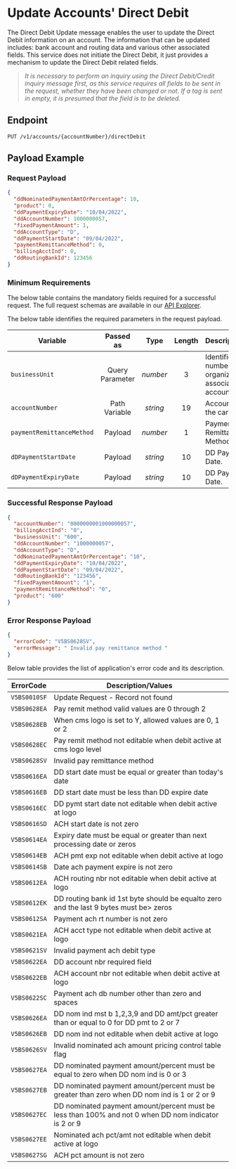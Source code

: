 # Update Accounts' Direct Debit

The Direct Debit Update message enables the user to update the Direct Debit information on an account. 
The information that can be updated includes:  bank account and routing data and various other associated fields. 
This service does not initiate the Direct Debit, it just provides a mechanism to update the Direct Debit related fields.
> *It is necessary to perform an inquiry using the Direct Debit/Credit inquiry message first, as this service requires all fields to be sent in the request, whether they have been changed or not. If a tag is sent in empty, it is presumed that the field is to be deleted.*

## Endpoint

`PUT /v1/accounts/{accountNumber}/directDebit`

## Payload Example

### Request Payload

```json
{
  "ddNominatedPaymentAmtOrPercentage": 10,
  "product": 0,
  "ddPaymentExpiryDate": "10/04/2022",
  "ddAccountNumber": 1000000057,
  "fixedPaymentAmount": 1,
  "ddAccountType": "D",
  "ddPaymentStartDate": "09/04/2022",
  "paymentRemittanceMethod": 0,
  "billingAcctInd": 0,
  "ddRoutingBankId": 123456
}
```

### Minimum Requirements

The below table contains the mandatory fields required for a successful request. The full request schemas are available in our [API Explorer](../api/?type=put&path=/v1/accounts/{accountNumber}/directDebit).

The below table identifies the required parameters in the request payload.

| Variable | Passed as | Type | Length | Description/Values |
| -------- | :-------: | :--: | :------------: | ------------------ |
| `businessUnit` | Query Parameter | *number* | 3 | Identification number of the organization associated with the account. |
| `accountNumber` | Path Variable | *string* | 19 | Account Number of the cardholder. | 
| `paymentRemittanceMethod` | Payload | *number* | 1 | Payment Remittance Method. |
| `dDPaymentStartDate` | Payload | *string* | 10 | DD Payment Start Date. |
| `dDPaymentExpiryDate` | Payload | *string* | 10 | DD Payment Expiry Date. |

### Successful Response Payload

```json
{
  "accountNumber": "0000000001000000057",
  "billingAcctInd": "0",
  "businessUnit": "600",
  "ddAccountNumber": "1000000057",
  "ddAccountType": "D",
  "ddNominatedPaymentAmtOrPercentage": "10",
  "ddPaymentExpiryDate": "10/04/2022",
  "ddPaymentStartDate": "09/04/2022",
  "ddRoutingBankId": "123456",
  "fixedPaymentAmount": "1",
  "paymentRemittanceMethod": "0",
  "product": "600"
}

```

### Error Response Payload

```json
{
  "errorCode": "V5BS0628SV",
  "errorMessage": " Invalid pay remittance method "
}
```

Below table provides the list of application's error code and its description.

| ErrorCode |  Description/Values |
| --------  | ------------------ |
| `V5BS0010SF` | Update Request - Record not found|
| `V5BS0628EA` | Pay remit method valid values are 0 through 2 |
| `V5BS0628EB` | When cms logo is set to Y, allowed values are 0, 1 or 2 |
| `V5BS0628EC` | Pay remit method not editable when debit active at cms logo level |
| `V5BS0628SV` | Invalid pay remittance method |
| `V5BS0616EA` | DD start date must be equal or greater than today's date |
| `V5BS0616EB` | DD start date must be less than DD expire date |
| `V5BS0616EC` | DD pymt start date not editable when debit active at logo |
| `V5BS0616SD` | ACH start date is not zero |
| `V5BS0614EA` | Expiry date must be equal or greater than next processing date or zeros |
| `V5BS0614EB` | ACH pmt exp not editable when debit active at logo |
| `V5BS0614SB` | Date ach payment expire is not zero |
| `V5BS0612EA` | ACH routing nbr not editable when debit active at logo |
| `V5BS0612EK` | DD routing bank id 1st byte should be equalto zero and the last 9 bytes must be> zeros
| `V5BS0612SA` | Payment ach rt number is not zero |
| `V5BS0621EA` | ACH acct type not editable when debit active at logo |
| `V5BS0621SV` | Invalid payment ach debit type |
| `V5BS0622EA` | DD account nbr required field |
| `V5BS0622EB` | ACH account nbr not editable when debit active at logo |
| `V5BS0622SC` | Payment ach db number other than zero and spaces |
| `V5BS0626EA` | DD nom ind mst b 1,2,3,9 and DD amt/pct greater than or equal to 0 for DD pmt to 2 or 7 |
| `V5BS0626EB` | DD nom ind not editable when debit active at logo |
| `V5BS0626SV` | Invalid nominated ach amount pricing control table flag |
| `V5BS0627EA` | DD nominated payment amount/percent must be equal to zero when DD nom ind is 0 or 3 |
| `V5BS0627EB` | DD nominated payment amount/percent must be greater than zero when DD nom ind is 1 or 2 or 9 |
| `V5BS0627EC` | DD nominated payment amount/percent must be less than 100% and not 0 when DD nom indicator is 2 or 9 |
| `V5BS0627EE` | Nominated ach pct/amt not editable when debit active at logo |
| `V5BS0627SG` | ACH pct amount is not zero |

